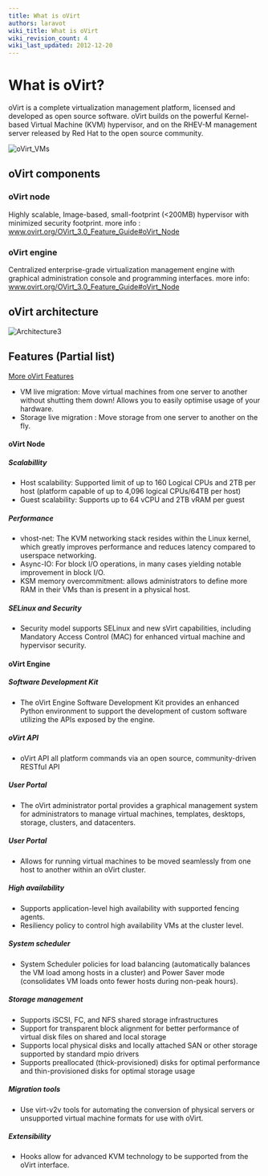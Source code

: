 ```yaml
---
title: What is oVirt
authors: laravot
wiki_title: What is oVirt
wiki_revision_count: 4
wiki_last_updated: 2012-12-20
---
```


<!-- TODO: Content review -->

# What is oVirt?

oVirt is a complete virtualization management platform, licensed and developed as open source software. oVirt builds on the powerful Kernel-based Virtual Machine (KVM) hypervisor, and on the RHEV-M management server released by Red Hat to the open source community.

![](images/wiki/OVirt_VMs.png "oVirt_VMs")

## oVirt components

### oVirt node

Highly scalable, Image-based, small-footprint (<200MB) hypervisor with minimized security footprint. more info : www.ovirt.org/OVirt_3.0_Feature_Guide#oVirt_Node

### oVirt engine

Centralized enterprise-grade virtualization management engine with graphical administration console and programming interfaces. more info: www.ovirt.org/OVirt_3.0_Feature_Guide#oVirt_Node

## oVirt architecture

![](images/wiki/Architecture3.png "Architecture3")

## Features (Partial list)

[More oVirt Features](OVirt_3.0_Feature_Guide)

*   VM live migration: Move virtual machines from one server to another without shutting them down! Allows you to easily optimise usage of your hardware.
*   Storage live migration : Move storage from one server to another on the fly.

#### oVirt Node

##### Scalabillity

*   Host scalability: Supported limit of up to 160 Logical CPUs and 2TB per host (platform capable of up to 4,096 logical CPUs/64TB per host)
*   Guest scalability: Supports up to 64 vCPU and 2TB vRAM per guest

##### Performance

*   vhost-net: The KVM networking stack resides within the Linux kernel, which greatly improves performance and reduces latency compared to userspace networking.
*   Async-IO: For block I/O operations, in many cases yielding notable improvement in block I/O.
*   KSM memory overcommitment: allows administrators to define more RAM in their VMs than is present in a physical host.

##### SELinux and Security

*   Security model supports SELinux and new sVirt capabilities, including Mandatory Access Control (MAC) for enhanced virtual machine and hypervisor security.

#### oVirt Engine

##### Software Development Kit

*   The oVirt Engine Software Development Kit provides an enhanced Python environment to support the development of custom software utilizing the APIs exposed by the engine.

##### oVirt API

*   oVirt API all platform commands via an open source, community-driven RESTful API

##### User Portal

*   The oVirt administrator portal provides a graphical management system for administrators to manage virtual machines, templates, desktops, storage, clusters, and datacenters.

##### User Portal

*   Allows for running virtual machines to be moved seamlessly from one host to another within an oVirt cluster.

##### High availability

*   Supports application-level high availability with supported fencing agents.
*   Resiliency policy to control high availability VMs at the cluster level.

##### System scheduler

*   System Scheduler policies for load balancing (automatically balances the VM load among hosts in a cluster) and Power Saver mode (consolidates VM loads onto fewer hosts during non-peak hours).

##### Storage management

*   Supports iSCSI, FC, and NFS shared storage infrastructures
*   Support for transparent block alignment for better performance of virtual disk files on shared and local storage
*   Supports local physical disks and locally attached SAN or other storage supported by standard mpio drivers
*   Supports preallocated (thick-provisioned) disks for optimal performance and thin-provisioned disks for optimal storage usage

##### Migration tools

*   Use virt-v2v tools for automating the conversion of physical servers or unsupported virtual machine formats for use with oVirt.

##### Extensibility

*   Hooks allow for advanced KVM technology to be supported from the oVirt interface.
